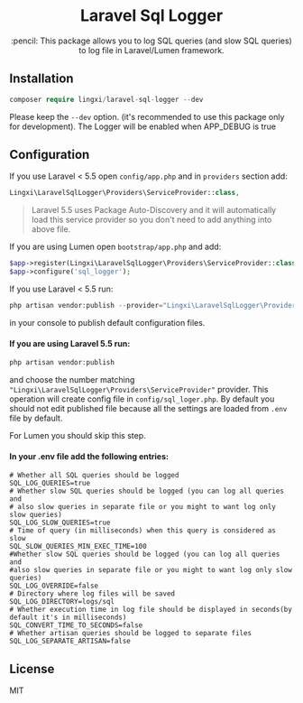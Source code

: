 <h1 align="center"> Laravel Sql Logger </h1>

<p align="center">:pencil: This package allows you to log SQL queries (and slow SQL queries) to log file in Laravel/Lumen framework.</p>

## Installation

```php   
composer require lingxi/laravel-sql-logger --dev
```
   
Please keep the `--dev` option. (it's recommended to use this package only for development). 
The Logger will be enabled when APP_DEBUG is true

## Configuration

If you use Laravel < 5.5 open `config/app.php` and in `providers` section add:
 
```php
Lingxi\LaravelSqlLogger\Providers\ServiceProvider::class,
```
    
> Laravel 5.5 uses Package Auto-Discovery and it will automatically load this service provider so you don't need to add anything into above file.
    
If you are using Lumen open `bootstrap/app.php` and add:
    
```php
$app->register(Lingxi\LaravelSqlLogger\Providers\ServiceProvider::class);
$app->configure('sql_logger');
```
    
If you use Laravel < 5.5 run:
    
```php
php artisan vendor:publish --provider="Lingxi\LaravelSqlLogger\Providers\ServiceProvider"
```
    
in your console to publish default configuration files.
    
#### If you are using Laravel 5.5 run:
    
```php
php artisan vendor:publish
```
    
and choose the number matching `"Lingxi\LaravelSqlLogger\Providers\ServiceProvider"` provider.
This operation will create config file in `config/sql_loger.php`.
By default you should not edit published file because all the settings are loaded from `.env` file by default.

For Lumen you should skip this step. 
        
#### In your .env file add the following entries:

```
# Whether all SQL queries should be logged
SQL_LOG_QUERIES=true 
# Whether slow SQL queries should be logged (you can log all queries and
# also slow queries in separate file or you might to want log only slow queries)
SQL_LOG_SLOW_QUERIES=true
# Time of query (in milliseconds) when this query is considered as slow
SQL_SLOW_QUERIES_MIN_EXEC_TIME=100
#Whether slow SQL queries should be logged (you can log all queries and
#also slow queries in separate file or you might to want log only slow queries)
SQL_LOG_OVERRIDE=false
# Directory where log files will be saved
SQL_LOG_DIRECTORY=logs/sql
# Whether execution time in log file should be displayed in seconds(by default it's in milliseconds)
SQL_CONVERT_TIME_TO_SECONDS=false
# Whether artisan queries should be logged to separate files
SQL_LOG_SEPARATE_ARTISAN=false
```
    
## License
MIT